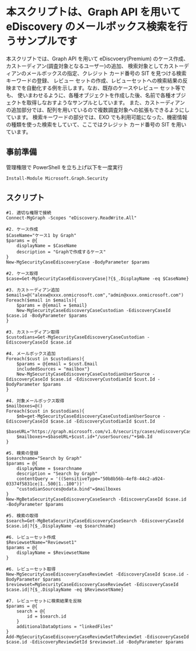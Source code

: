 # 本スクリプトは、Graph API を用いて eDiscovery のメールボックス検索を行うサンプルです
本スクリプトでは、Graph API を用いて eDiscvoery(Premium) のケース作成、カストーディアン(調査対象となるユーザー)の追加、
検索対象としてカストーディアンのメールボックスの指定、クレジット カード番号の SIT を見つける検索キーワードの登録、
レビュー セットの作成、レビューセットへの検索結果の反映までを自動化する例を示します。なお、既存のケースやレビュー セット等でも、
使いまわせるように、各種オブジェクトを作成した後、名前で各種オブジェクトを取得しなおすようなサンプルとしています。
また、カストーディアンの追加部分では、配列を用いているので複数調査対象への拡張もできるようにしています。
検索キーワードの部分では、EXO でも利用可能になった、機密情報の種類を使った検索をしていて、ここではクレジット カード番号の
SIT を用いています。

## 事前準備
管理権限で PowerShell を立ち上げ以下を一度実行
```
Install-Module Microsoft.Graph.Security
```

## スクリプト
```
#1. 適切な権限で接続
Connect-MgGraph -Scopes "eDiscovery.ReadWrite.All"

#2. ケース作成
$CaseName="ケース1 by Graph"
$params = @{
	displayName = $CaseName
	description = "Graphで作成するケース"
}
New-MgSecurityCaseEdiscoveryCase -BodyParameter $params

#2. ケース取得
$case=Get-MgSecurityCaseEdiscoveryCase|?{$_.DisplayName -eq $CaseName}

#3. カストーディアン追加
$emails=@("alexw@xxxx.onmicrosoft.com","admin@xxxx.onmicrosoft.com")
Foreach($email in $emails){
	$params = @{email = $email}
	New-MgSecurityCaseEdiscoveryCaseCustodian -EdiscoveryCaseId $case.id -BodyParameter $params
}

#3. カストーディアン取得
$custodians=Get-MgSecurityCaseEdiscoveryCaseCustodian -EdiscoveryCaseId $case.id

#4. メールボックス追加
Foreach($cust in $custodians){
	$params = @{email = $cust.Email
	includedSources = "mailbox"}
	New-MgSecurityCaseEdiscoveryCaseCustodianUserSource -EdiscoveryCaseId $case.id -EdiscoveryCustodianId $cust.Id -BodyParameter $params
}

#4. 対象メールボックス取得
$mailboxes=@()
Foreach($cust in $custodians){
	$mb=get-MgSecurityCaseEdiscoveryCaseCustodianUserSource -EdiscoveryCaseId $case.id -EdiscoveryCustodianId $cust.Id
	$baseURL="https://graph.microsoft.com/v1.0/security/cases/ediscoveryCases/"+$case.id+"/custodians/"
	$mailboxes+=$baseURL+$cust.id+"/userSources/"+$mb.Id
}

#5. 検索の登録
$searchname="Search by Graph"
$params = @{
	displayName = $searchname
	description = "Search by Graph"
	contentQuery = '((SensitiveType="50b8b56b-4ef8-44c2-a924-03374f5831ce|1..500|1..100"))'
	"custodianSources@odata.bind"=$mailboxes
}
New-MgBetaSecurityCaseEdiscoveryCaseSearch -EdiscoveryCaseId $case.id -BodyParameter $params

#5. 検索の取得
$search=Get-MgBetaSecurityCaseEdiscoveryCaseSearch -EdiscoveryCaseId $case.id|?{$_.DisplayName -eq $searchname}

#6. レビューセット作成
$ReviewsetName="Reviewset1"
$params = @{
	displayName = $ReviewsetName
}

#6. レビューセット取得
New-MgSecurityCaseEdiscoveryCaseReviewSet -EdiscoveryCaseId $case.id -BodyParameter $params
$reviewset=MgSecurityCaseEdiscoveryCaseReviewSet -EdiscoveryCaseId $case.id|?{$_.DisplayName -eq $ReviewsetName}

#7. レビューセットに検索結果を反映
$params = @{
	search = @{
		id = $search.id
	}
	additionalDataOptions = "linkedFiles"
}
Add-MgSecurityCaseEdiscoveryCaseReviewSetToReviewSet -EdiscoveryCaseId $case.id -EdiscoveryReviewSetId $reviewset.id -BodyParameter $params
```

